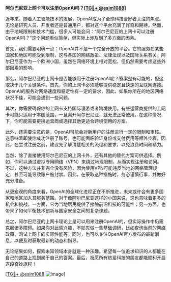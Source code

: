 **阿尔巴尼亚上网卡可以注册OpenAI吗？[[TG💪+ @esim1088](https://t.me/s/esim1088)]**

近年来，随着人工智能技术的发展，OpenAI成为了全球科技爱好者关注的焦点。无论是研究人员、开发者还是普通用户，都对这个平台充满了好奇和期待。然而，由于地域限制和技术门槛，很多人可能会问：“阿尔巴尼亚的上网卡可以注册OpenAI吗？”这个问题看似简单，但实际上涉及到了多方面的因素。

首先，我们需要明确一点：OpenAI并不是一个完全开放的平台。它的服务在某些国家和地区可能受到限制，这与各国的网络政策、法律法规以及国际关系有关。阿尔巴尼亚作为一个欧洲小国，虽然在网络环境上相对宽松，但仍然需要考虑这些外部因素的影响。

那么，阿尔巴尼亚的上网卡是否能够用于注册OpenAI呢？答案是有可能的，但这取决于几个关键条件。首先，你的上网卡必须能够提供稳定且快速的互联网连接。OpenAI的服务对网络速度和稳定性有一定的要求，因此，如果你所在的地区网络状况不佳，可能会遇到一些问题。

其次，你需要确保你的上网卡支持国际漫游或者跨境使用。有些运营商提供的上网卡可能只适用于本国范围，一旦离开阿尔巴尼亚，就无法正常使用。在这种情况下，你可能需要更换运营商或选择其他更适合跨境使用的方案。

此外，还需要注意的是，OpenAI可能会对新用户的注册进行一定的限制和审核。这意味着即使你成功注册了账号，也可能面临验证身份或支付费用等额外步骤。因此，在尝试注册之前，建议先了解清楚相关的流程和要求，以免浪费时间和精力。

当然，除了直接使用阿尔巴尼亚的上网卡外，还有其他的替代方案可供选择。例如，你可以通过虚拟专用网络（VPN）来绕过地理限制，从而实现注册和访问。不过，这种方法并非完全没有风险，因为使用VPN可能违反当地的网络管理规定，甚至可能导致账户被封禁。因此，在采取这种措施时，务必谨慎行事，并做好充分准备。

从更宏观的角度来看，OpenAI的全球化进程正在不断推进，未来或许会有更多国家和地区加入其服务范围。对于像阿尔巴尼亚这样的小国来说，这也意味着更多的机会和挑战。一方面，它为当地居民提供了接触前沿科技的可能性；另一方面，也带来了如何平衡技术创新与国家安全之间的复杂课题。

总之，阿尔巴尼亚的上网卡理论上是可以用来注册OpenAI的，但实际操作中仍需克服诸多障碍。如果你对此感兴趣，不妨先做一些基础调研，比如查询当前的网络政策、测试上网卡的实际性能等。同时，也可以关注OpenAI官方发布的最新消息，以便及时获取最新的动态和指导。

无论结果如何，探索未知领域本身就是一种乐趣。希望每一位追求知识的人都能在自己的道路上找到属于自己的答案。最后，祝愿所有热爱科技的朋友都能顺利开启这段奇妙旅程！

[[TG💪+ @esim1088](https://t.me/s/esim1088) ![Image](https://i.postimg.cc/4NQfJmqS/Snipaste-2025-05-13-00-14-12.png)]